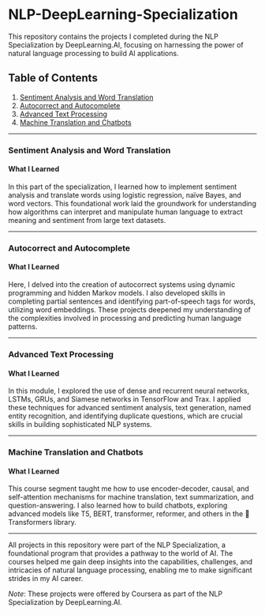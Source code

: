# NLP-DeepLearning-Specialization
This repository contains the projects I completed during the NLP Specialization by DeepLearning.AI, focusing on harnessing the power of natural language processing to build AI applications.

## Table of Contents

1. [Sentiment Analysis and Word Translation](#sentiment-analysis-and-word-translation)
2. [Autocorrect and Autocomplete](#autocorrect-and-autocomplete)
3. [Advanced Text Processing](#advanced-text-processing)
4. [Machine Translation and Chatbots](#machine-translation-and-chatbots)

---

### Sentiment Analysis and Word Translation
  
#### What I Learned

In this part of the specialization, I learned how to implement sentiment analysis and translate words using logistic regression, naïve Bayes, and word vectors. This foundational work laid the groundwork for understanding how algorithms can interpret and manipulate human language to extract meaning and sentiment from large text datasets.

---

### Autocorrect and Autocomplete

#### What I Learned

Here, I delved into the creation of autocorrect systems using dynamic programming and hidden Markov models. I also developed skills in completing partial sentences and identifying part-of-speech tags for words, utilizing word embeddings. These projects deepened my understanding of the complexities involved in processing and predicting human language patterns.

---

### Advanced Text Processing

#### What I Learned

In this module, I explored the use of dense and recurrent neural networks, LSTMs, GRUs, and Siamese networks in TensorFlow and Trax. I applied these techniques for advanced sentiment analysis, text generation, named entity recognition, and identifying duplicate questions, which are crucial skills in building sophisticated NLP systems.

---

### Machine Translation and Chatbots

#### What I Learned

This course segment taught me how to use encoder-decoder, causal, and self-attention mechanisms for machine translation, text summarization, and question-answering. I also learned how to build chatbots, exploring advanced models like T5, BERT, transformer, reformer, and others in the 🤗 Transformers library.

---

All projects in this repository were part of the NLP Specialization, a foundational program that provides a pathway to the world of AI. The courses helped me gain deep insights into the capabilities, challenges, and intricacies of natural language processing, enabling me to make significant strides in my AI career.

*Note*: These projects were offered by Coursera as part of the NLP Specialization by DeepLearning.AI.
